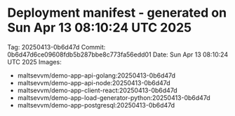 # Deployment manifest - generated on Sun Apr 13 08:10:24 UTC 2025
Tag: 20250413-0b6d47d
Commit: 0b6d47d6ce09608fdb5b287bbe8c773fa56edd01
Date: Sun Apr 13 08:10:24 UTC 2025
Images:
- maltsevvm/demo-app-api-golang:20250413-0b6d47d
- maltsevvm/demo-app-api-node:20250413-0b6d47d
- maltsevvm/demo-app-client-react:20250413-0b6d47d
- maltsevvm/demo-app-load-generator-python:20250413-0b6d47d
- maltsevvm/demo-app-postgresql:20250413-0b6d47d
